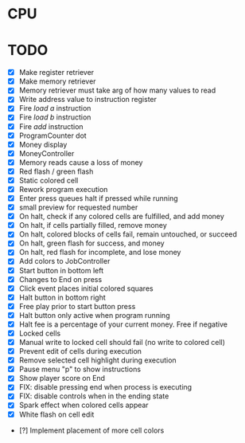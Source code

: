 # CPU

# TODO

- [x] Make register retriever
- [x] Make memory retriever
- [x] Memory retriever must take arg of how many values to read
- [x] Write address value to instruction register
- [x] Fire *load a* instruction
- [x] Fire *load b* instruction
- [x] Fire *add* instruction
- [x] ProgramCounter dot
- [x] Money display
- [x] MoneyController
- [x] Memory reads cause a loss of money
- [x] Red flash / green flash
- [x] Static colored cell
- [x] Rework program execution
- [x] Enter press queues halt if pressed while running
- [x] small preview for requested number
- [x] On halt, check if any colored cells are fulfilled, and add money
- [x] On halt, if cells partially filled, remove money
- [x] On halt, colored blocks of cells fail, remain untouched, or succeed
- [x] On halt, green flash for success, and money
- [x] On halt, red flash for incomplete, and lose money
- [x] Add colors to JobController
- [x] Start button in bottom left
- [x] Changes to End on press
- [x] Click event places initial colored squares
- [x] Halt button in bottom right
- [x] Free play prior to start button press
- [x] Halt button only active when program running
- [x] Halt fee is a percentage of your current money. Free if negative
- [x] Locked cells
- [x] Manual write to locked cell should fail (no write to colored cell)
- [x] Prevent edit of cells during execution
- [x] Remove selected cell highlight during execution
- [x] Pause menu "p" to show instructions
- [x] Show player score on End
- [x] FIX: disable pressing end when process is executing
- [x] FIX: disable controls when in the ending state
- [x] Spark effect when colored cells appear
- [x] White flash on cell edit

- [?] Implement placement of more cell colors
